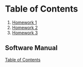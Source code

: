 # Table of Contents

1. [Homework 1](https://github.com/nicoleefleming/math4610/blob/master/hw/hw1/tasksheet1.md)
2. [Homework 2](https://github.com/nicoleefleming/math4610/blob/master/hw/hw2/tasksheet2.md)
3. [Homework 3](https://github.com/nicoleefleming/math4610/blob/master/hw/hw3/hw3.md)

## Software Manual
[Table of Contents]()
